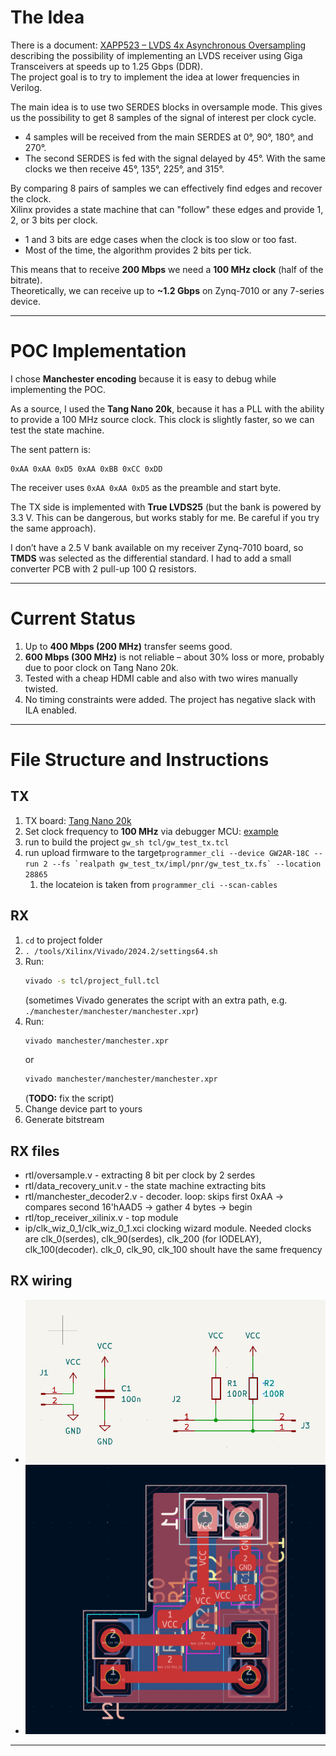 # The Idea
There is a document: [XAPP523 – LVDS 4x Asynchronous Oversampling](https://docs.amd.com/v/u/en-US/xapp523-lvds-4x-asynchronous-oversampling) describing the possibility of implementing an LVDS receiver using Giga Transceivers at speeds up to 1.25 Gbps (DDR).  
The project goal is to try to implement the idea at lower frequencies in Verilog.

The main idea is to use two SERDES blocks in oversample mode. This gives us the possibility to get 8 samples of the signal of interest per clock cycle.

- 4 samples will be received from the main SERDES at 0°, 90°, 180°, and 270°.  
- The second SERDES is fed with the signal delayed by 45°. With the same clocks we then receive 45°, 135°, 225°, and 315°.  

By comparing 8 pairs of samples we can effectively find edges and recover the clock.  
Xilinx provides a state machine that can "follow" these edges and provide 1, 2, or 3 bits per clock.  

- 1 and 3 bits are edge cases when the clock is too slow or too fast.  
- Most of the time, the algorithm provides 2 bits per tick.  

This means that to receive **200 Mbps** we need a **100 MHz clock** (half of the bitrate).  
Theoretically, we can receive up to **~1.2 Gbps** on Zynq-7010 or any 7-series device.  

---

# POC Implementation
I chose **Manchester encoding** because it is easy to debug while implementing the POC.  

As a source, I used the **Tang Nano 20k**, because it has a PLL with the ability to provide a 100 MHz source clock. This clock is slightly faster, so we can test the state machine.  

The sent pattern is:  
```
0xAA 0xAA 0xD5 0xAA 0xBB 0xCC 0xDD
```

The receiver uses `0xAA 0xAA 0xD5` as the preamble and start byte.  

The TX side is implemented with **True LVDS25** (but the bank is powered by 3.3 V. This can be dangerous, but works stably for me. Be careful if you try the same approach).  

I don’t have a 2.5 V bank available on my receiver Zynq-7010 board, so **TMDS** was selected as the differential standard. I had to add a small converter PCB with 2 pull-up 100 Ω resistors.  

---

# Current Status
1. Up to **400 Mbps (200 MHz)** transfer seems good.  
2. **600 Mbps (300 MHz)** is not reliable – about 30% loss or more, probably due to poor clock on Tang Nano 20k.  
3. Tested with a cheap HDMI cable and also with two wires manually twisted.  
4. No timing constraints were added. The project has negative slack with ILA enabled.  

---

# File Structure and Instructions  

## TX
1. TX board: [Tang Nano 20k](https://wiki.sipeed.com/hardware/en/tang/tang-nano-20k/nano-20k.html)  
2. Set clock frequency to **100 MHz** via debugger MCU: [example](https://wiki.sipeed.com/hardware/en/tang/tang-nano-20k/example/unbox.html)  
3. run to build the project `gw_sh tcl/gw_test_tx.tcl`
5. run upload firmware to the target```programmer_cli --device GW2AR-18C --run 2 --fs `realpath gw_test_tx/impl/pnr/gw_test_tx.fs` --location 28865```
   1. the locateion is taken from  `programmer_cli --scan-cables`

## RX
1. `cd` to project folder  
2. `. /tools/Xilinx/Vivado/2024.2/settings64.sh`  
3. Run:  
   ```bash
   vivado -s tcl/project_full.tcl
   ```
   (sometimes Vivado generates the script with an extra path, e.g. `./manchester/manchester/manchester.xpr`)  
4. Run:  
   ```bash
   vivado manchester/manchester.xpr
   ```
   or  
   ```bash
   vivado manchester/manchester/manchester.xpr
   ```
   (**TODO:** fix the script)  
5. Change device part to yours  
6. Generate bitstream  

## RX files
 - rtl/oversample.v - extracting 8 bit per clock by 2 serdes
 - rtl/data_recovery_unit.v - the state machine extracting bits
 - rtl/manchester_decoder2.v - decoder. loop: skips first 0xAA ->  compares second 16'hAAD5 ->  gather 4 bytes -> begin
 - rtl/top_receiver_xilinix.v - top module
 - ip/clk_wiz_0_1/clk_wiz_0_1.xci clocking wizard module. Needed clocks are clk_0(serdes), clk_90(serdes), clk_200 (for IODELAY), clk_100(decoder). clk_0, clk_90, clk_100 shoult have the same frequency

## RX wiring 

- ![alt text](docs/images/receiver_schematic.png)
- ![alt text](docs/images/receiver_board.png)
---
